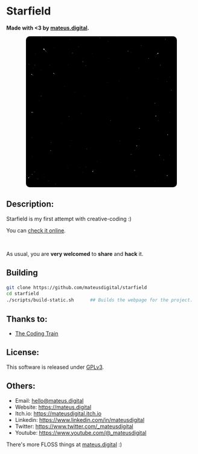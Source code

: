 # Starfield

**Made with <3 by [mateus.digital](https://mateus.digital).**


<p align="center">
    <img style="border-radius: 10px;" src="./res/readme.gif"/>
</p>

## Description:

Starfield is my first attempt with creative-coding :)


You can [check it online](https://mateus.digital/starfield).

<br>

As usual, you are **very welcomed** to **share** and **hack** it.


## Building


```bash
git clone https://github.com/mateusdigital/starfield
cd starfield
./scripts/build-static.sh      ## Builds the webpage for the project.
```


## Thanks to:

- [The Coding Train](https://www.youtube.com/@TheCodingTrain)


## License:

This software is released under [GPLv3](https://www.gnu.org/licenses/gpl-3.0.en.html).


## Others:

- Email: hello@mateus.digital
- Website: https://mateus.digital
- Itch.io: https://mateusdigital.itch.io
- Linkedin: https://www.linkedin.com/in/mateusdigital
- Twitter: https://www.twitter.com/_mateusdigital
- Youtube: https://www.youtube.com/@_mateusdigital

There's more FLOSS things at [mateus.digital](https://mateus.digital) :)

